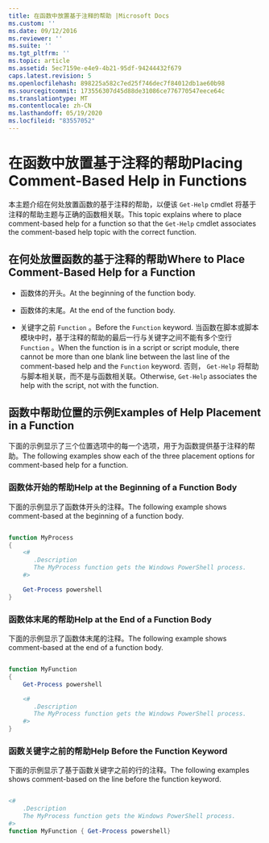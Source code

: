 ```yaml
---
title: 在函数中放置基于注释的帮助 |Microsoft Docs
ms.custom: ''
ms.date: 09/12/2016
ms.reviewer: ''
ms.suite: ''
ms.tgt_pltfrm: ''
ms.topic: article
ms.assetid: 5ec7159e-e4e9-4b21-95df-94244432f679
caps.latest.revision: 5
ms.openlocfilehash: 898225a582c7ed25f746dec7f84012db1ae60b98
ms.sourcegitcommit: 173556307d45d88de31086ce776770547eece64c
ms.translationtype: MT
ms.contentlocale: zh-CN
ms.lasthandoff: 05/19/2020
ms.locfileid: "83557052"
---
```

# <a name="placing-comment-based-help-in-functions"></a><span data-ttu-id="557e6-102">在函数中放置基于注释的帮助</span><span class="sxs-lookup"><span data-stu-id="557e6-102">Placing Comment-Based Help in Functions</span></span>

<span data-ttu-id="557e6-103">本主题介绍在何处放置函数的基于注释的帮助，以便该 `Get-Help` cmdlet 将基于注释的帮助主题与正确的函数相关联。</span><span class="sxs-lookup"><span data-stu-id="557e6-103">This topic explains where to place comment-based help for a function so that the `Get-Help` cmdlet associates the comment-based help topic with the correct function.</span></span>

## <a name="where-to-place-comment-based-help-for-a-function"></a><span data-ttu-id="557e6-104">在何处放置函数的基于注释的帮助</span><span class="sxs-lookup"><span data-stu-id="557e6-104">Where to Place Comment-Based Help for a Function</span></span>

- <span data-ttu-id="557e6-105">函数体的开头。</span><span class="sxs-lookup"><span data-stu-id="557e6-105">At the beginning of the function body.</span></span>

- <span data-ttu-id="557e6-106">函数体的末尾。</span><span class="sxs-lookup"><span data-stu-id="557e6-106">At the end of the function body.</span></span>

- <span data-ttu-id="557e6-107">关键字之前 `Function` 。</span><span class="sxs-lookup"><span data-stu-id="557e6-107">Before the `Function` keyword.</span></span> <span data-ttu-id="557e6-108">当函数在脚本或脚本模块中时，基于注释的帮助的最后一行与关键字之间不能有多个空行 `Function` 。</span><span class="sxs-lookup"><span data-stu-id="557e6-108">When the function is in a script or script module, there cannot be more than one blank line between the last line of the comment-based help and the `Function` keyword.</span></span> <span data-ttu-id="557e6-109">否则， `Get-Help` 将帮助与脚本相关联，而不是与函数相关联。</span><span class="sxs-lookup"><span data-stu-id="557e6-109">Otherwise, `Get-Help` associates the help with the script, not with the function.</span></span>

## <a name="examples-of-help-placement-in-a-function"></a><span data-ttu-id="557e6-110">函数中帮助位置的示例</span><span class="sxs-lookup"><span data-stu-id="557e6-110">Examples of Help Placement in a Function</span></span>

 <span data-ttu-id="557e6-111">下面的示例显示了三个位置选项中的每一个选项，用于为函数提供基于注释的帮助。</span><span class="sxs-lookup"><span data-stu-id="557e6-111">The following examples show each of the three placement options for comment-based help for a function.</span></span>

### <a name="help-at-the-beginning-of-a-function-body"></a><span data-ttu-id="557e6-112">函数体开始的帮助</span><span class="sxs-lookup"><span data-stu-id="557e6-112">Help at the Beginning of a Function Body</span></span>

 <span data-ttu-id="557e6-113">下面的示例显示了函数体开头的注释。</span><span class="sxs-lookup"><span data-stu-id="557e6-113">The following example shows comment-based at the beginning of a function body.</span></span>

```powershell

function MyProcess
{
    <#
       .Description
       The MyProcess function gets the Windows PowerShell process.
    #>

    Get-Process powershell
}

```

### <a name="help-at-the-end-of-a-function-body"></a><span data-ttu-id="557e6-114">函数体末尾的帮助</span><span class="sxs-lookup"><span data-stu-id="557e6-114">Help at the End of a Function Body</span></span>

 <span data-ttu-id="557e6-115">下面的示例显示了函数体末尾的注释。</span><span class="sxs-lookup"><span data-stu-id="557e6-115">The following example shows comment-based at the end of a function body.</span></span>

```powershell

function MyFunction
{
    Get-Process powershell

    <#
       .Description
       The MyProcess function gets the Windows PowerShell process.
    #>
}

```

### <a name="help-before-the-function-keyword"></a><span data-ttu-id="557e6-116">函数关键字之前的帮助</span><span class="sxs-lookup"><span data-stu-id="557e6-116">Help Before the Function Keyword</span></span>

 <span data-ttu-id="557e6-117">下面的示例显示了基于函数关键字之前的行的注释。</span><span class="sxs-lookup"><span data-stu-id="557e6-117">The following examples shows comment-based on the line before the function keyword.</span></span>

```powershell

<#
    .Description
    The MyProcess function gets the Windows PowerShell process.
#>
function MyFunction { Get-Process powershell}

```

